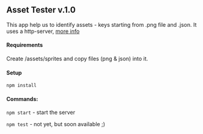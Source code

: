 ## Asset Tester v.1.0

This app help us to identify assets - keys starting from .png file and .json.
It uses a http-server, [more info](https://www.npmjs.com/package/local-web-server)
#### Requirements
Create /assets/sprites and copy files (png & json) into it.

#### Setup
`npm install`


#### Commands:

`npm start` - start the server

`npm test` - not yet, but soon available ;)
